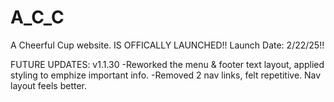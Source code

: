 # A_C_C
A Cheerful Cup website.
IS OFFICALLY LAUNCHED!!
Launch Date: 2/22/25!!

FUTURE UPDATES:
v1.1.30
-Reworked the menu & footer text layout, applied styling to emphize important info.
-Removed 2 nav links, felt repetitive. Nav layout feels better.
